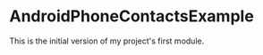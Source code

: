 AndroidPhoneContactsExample
===========================

This is the initial version of my project's first module.
